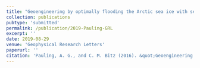 ```yaml
---
title: "Geoengineering by optimally flooding the Arctic sea ice with seawater reduces future sea ice thinning"
collection: publications
pubtype: 'submitted'
permalink: /publication/2019-Pauling-GRL
excerpt: ''
date: 2019-08-29
venue: 'Geophysical Research Letters'
paperurl: ''
citation: 'Pauling, A. G., and C. M. Bitz (2016). &quot;Geoengineering by optimally flooding the Arctic sea ice with seawater reduces future sea ice thinning&quot; <i>Geophysical Research Letters (in review)</i>'
---
```

